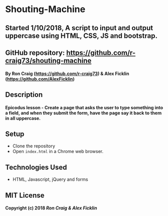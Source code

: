 # Shouting-Machine
## Started 1/10/2018, A script to input and output uppercase using HTML, CSS, JS and bootstrap.

## GitHub repository: https://github.com/r-craig73/shouting-machine

#### By Ron Craig (https://github.com/r-craig73) & Alex Ficklin (https://github.com/AlexFicklin)

## Description
#### Epicodus lesson -  Create a page that asks the user to type something into a field, and when they submit the form, have the page say it back to them in all uppercase.

## Setup
* Clone the repository
* Open `index.html` in a Chrome web browser.

## Technologies Used
* HTML, Javascript, jQuery and forms

## MIT License

#### Copyright (c) 2018 _Ron Craig & Alex Ficklin_